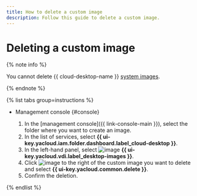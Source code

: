 ```yaml
---
title: How to delete a custom image
description: Follow this guide to delete a custom image.
---
```


# Deleting a custom image

{% note info %}

You cannot delete {{ cloud-desktop-name }} [system images](../../concepts/images.md#system-images).

{% endnote %}

{% list tabs group=instructions %}

- Management console {#console}

   1. In the [management console]({{ link-console-main }}), select the folder where you want to create an image.
   1. In the list of services, select **{{ ui-key.yacloud.iam.folder.dashboard.label_cloud-desktop }}**.
   1. In the left-hand panel, select ![image](../../../_assets/console-icons/layers.svg) **{{ ui-key.yacloud.vdi.label_desktop-images }}**.
   1. Click ![image](../../../_assets/console-icons/ellipsis.svg) to the right of the custom image you want to delete and select **{{ ui-key.yacloud.common.delete }}**.
   1. Confirm the deletion.

{% endlist %}
